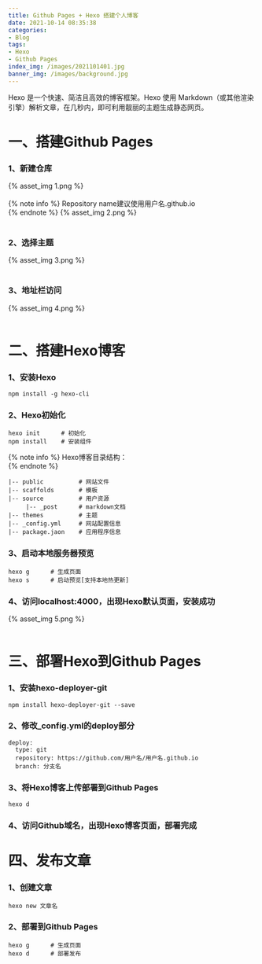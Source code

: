 ```yaml
---
title: Github Pages + Hexo 搭建个人博客
date: 2021-10-14 08:35:38
categories:
- Blog
tags:
- Hexo
- Github Pages
index_img: /images/2021101401.jpg
banner_img: /images/background.jpg
---
```

Hexo 是一个快速、简洁且高效的博客框架。Hexo 使用 Markdown（或其他渲染引擎）解析文章，在几秒内，即可利用靓丽的主题生成静态网页。
<!-- more -->
# 一、搭建Github Pages
### 1、新建仓库
{% asset_img 1.png %}</br></br>
{% note info %}
Repository name建议使用用户名.github.io</br>
{% endnote %}
{% asset_img 2.png %}</br></br>
### 2、选择主题
{% asset_img 3.png %}</br></br>
### 3、地址栏访问
{% asset_img 4.png %}</br></br>
# 二、搭建Hexo博客
### 1、安装Hexo
```
npm install -g hexo-cli
```
### 2、Hexo初始化
```
hexo init      # 初始化
npm install    # 安装组件
```
{% note info %}
Hexo博客目录结构：</br>
{% endnote %}
```
|-- public			# 网站文件
|-- scaffolds		# 模板
|-- source			# 用户资源
     |-- _post		# markdown文档
|-- themes			# 主题
|-- _config.yml		# 网站配置信息
|-- package.jaon	# 应用程序信息
```
### 3、启动本地服务器预览
```
hexo g		# 生成页面
hexo s    	# 启动预览[支持本地热更新]
```
### 4、访问localhost:4000，出现Hexo默认页面，安装成功
{% asset_img 5.png %}</br></br>
# 三、部署Hexo到Github Pages
### 1、安装hexo-deployer-git
```
npm install hexo-deployer-git --save
```
### 2、修改_config.yml的deploy部分
```
deploy:
  type: git
  repository: https://github.com/用户名/用户名.github.io
  branch: 分支名
```
### 3、将Hexo博客上传部署到Github Pages
```
hexo d
```
### 4、访问Github域名，出现Hexo博客页面，部署完成
# 四、发布文章
### 1、创建文章
```
hexo new 文章名
```
### 2、部署到Github Pages
```
hexo g		# 生成页面
hexo d    	# 部署发布
```
